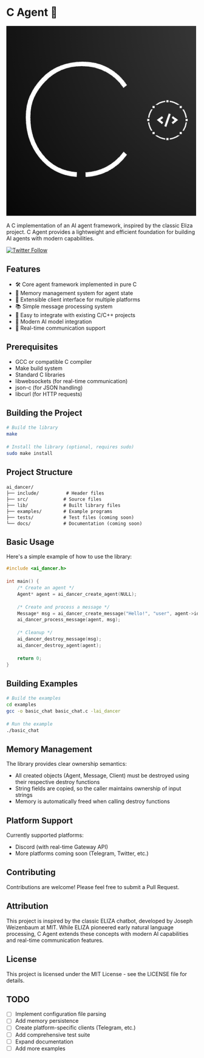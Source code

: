 # C Agent 🤖

![C Agent Logo](docs/assets/C.png)

A C implementation of an AI agent framework, inspired by the classic Eliza project. C Agent provides a lightweight and efficient foundation for building AI agents with modern capabilities.

[![Twitter Follow](https://img.shields.io/twitter/follow/Kurokocchi_dev?style=social)](https://twitter.com/Kurokocchi_dev)

## Features

- 🛠️ Core agent framework implemented in pure C
- 💾 Memory management system for agent state
- 🔗 Extensible client interface for multiple platforms
- 📚 Simple message processing system
- 🚀 Easy to integrate with existing C/C++ projects
- 🧠 Modern AI model integration
- 🔄 Real-time communication support

## Prerequisites

- GCC or compatible C compiler
- Make build system
- Standard C libraries
- libwebsockets (for real-time communication)
- json-c (for JSON handling)
- libcurl (for HTTP requests)

## Building the Project

```bash
# Build the library
make

# Install the library (optional, requires sudo)
sudo make install
```

## Project Structure

```
ai_dancer/
├── include/          # Header files
├── src/             # Source files
├── lib/             # Built library files
├── examples/        # Example programs
├── tests/           # Test files (coming soon)
└── docs/            # Documentation (coming soon)
```

## Basic Usage

Here's a simple example of how to use the library:

```c
#include <ai_dancer.h>

int main() {
    /* Create an agent */
    Agent* agent = ai_dancer_create_agent(NULL);

    /* Create and process a message */
    Message* msg = ai_dancer_create_message("Hello!", "user", agent->id);
    ai_dancer_process_message(agent, msg);

    /* Cleanup */
    ai_dancer_destroy_message(msg);
    ai_dancer_destroy_agent(agent);

    return 0;
}
```

## Building Examples

```bash
# Build the examples
cd examples
gcc -o basic_chat basic_chat.c -lai_dancer

# Run the example
./basic_chat
```

## Memory Management

The library provides clear ownership semantics:

- All created objects (Agent, Message, Client) must be destroyed using their respective destroy functions
- String fields are copied, so the caller maintains ownership of input strings
- Memory is automatically freed when calling destroy functions

## Platform Support

Currently supported platforms:

- Discord (with real-time Gateway API)
- More platforms coming soon (Telegram, Twitter, etc.)

## Contributing

Contributions are welcome! Please feel free to submit a Pull Request.

## Attribution

This project is inspired by the classic ELIZA chatbot, developed by Joseph Weizenbaum at MIT. While ELIZA pioneered early natural language processing, C Agent extends these concepts with modern AI capabilities and real-time communication features.

## License

This project is licensed under the MIT License - see the LICENSE file for details.

## TODO

- [ ] Implement configuration file parsing
- [ ] Add memory persistence
- [ ] Create platform-specific clients (Telegram, etc.)
- [ ] Add comprehensive test suite
- [ ] Expand documentation
- [ ] Add more examples
